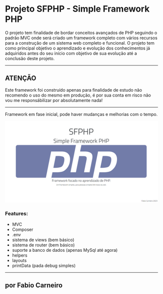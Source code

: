 # Projeto SFPHP - Simple Framework PHP
O projeto tem finalidade de bordar conceitos avançados de PHP
seguindo o padrão MVC onde será criado um framework completo
com vários recursos para a construção de um sistema web completo
e funcional. O projeto tem como principal objetivo o aprendizado
e evolução dos conhecimentos já adquiridos antes do seu início com
objetivo de sua evolução até a conclusão deste projeto.

***
## ATENÇÃO

Este framework foi construído apenas para finalidade de estudo
não recomendo o uso do mesmo em produção, é por sua conta em risco
não vou me responsábilizar por absolutamente nada!

***

Framework em fase inicial, pode haver mudanças e melhorias com o tempo.

![alt text](public/assets/img/project.png "project imagem")

### Features:

- MVC
- Composer
- .env
- sistema de views (bem básico)
- sistema de router (bem básico)
- suporte a banco de dados (apenas MySql até agora)
- helpers
- layouts
- printData (pada debug simples)

***

## por Fabio Carneiro
